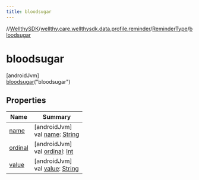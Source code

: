 ```yaml
---
title: bloodsugar
---
```

//[WellthySDK](../../../../index.html)/[wellthy.care.wellthysdk.data.profile.reminder](../../index.html)/[ReminderType](../index.html)/[bloodsugar](index.html)



# bloodsugar



[androidJvm]\
[bloodsugar](index.html)("bloodsugar")



## Properties


| Name | Summary |
|---|---|
| [name](../../../wellthy.care.wellthysdk.utils/-google-fit-syncing-manager/-syncing-data-type/-s-t-e-p-s/index.html#-372974862%2FProperties%2F-1123460525) | [androidJvm]<br>val [name](../../../wellthy.care.wellthysdk.utils/-google-fit-syncing-manager/-syncing-data-type/-s-t-e-p-s/index.html#-372974862%2FProperties%2F-1123460525): [String](https://kotlinlang.org/api/latest/jvm/stdlib/kotlin/-string/index.html) |
| [ordinal](../../../wellthy.care.wellthysdk.utils/-google-fit-syncing-manager/-syncing-data-type/-s-t-e-p-s/index.html#-739389684%2FProperties%2F-1123460525) | [androidJvm]<br>val [ordinal](../../../wellthy.care.wellthysdk.utils/-google-fit-syncing-manager/-syncing-data-type/-s-t-e-p-s/index.html#-739389684%2FProperties%2F-1123460525): [Int](https://kotlinlang.org/api/latest/jvm/stdlib/kotlin/-int/index.html) |
| [value](../value.html) | [androidJvm]<br>val [value](../value.html): [String](https://kotlinlang.org/api/latest/jvm/stdlib/kotlin/-string/index.html) |

